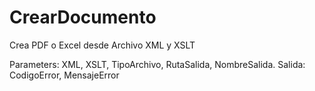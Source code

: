 # CrearDocumento


Crea PDF o Excel desde Archivo XML y XSLT




Parameters: XML, XSLT, TipoArchivo, RutaSalida, NombreSalida.
Salida: CodigoError, MensajeError
